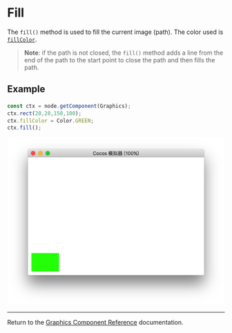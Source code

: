 # Fill

The `fill()` method is used to fill the current image (path). The color used is [`fillColor`](./fillColor.md).

> __Note__: if the path is not closed, the `fill()` method adds a line from the end of the path to the start point to close the path and then fills the path.

## Example

```ts
const ctx = node.getComponent(Graphics);
ctx.rect(20,20,150,100);
ctx.fillColor = Color.GREEN;
ctx.fill();
```

<img src="./fill.png">

<hr>

Return to the [Graphics Component Reference](../graphics.md) documentation.
